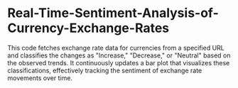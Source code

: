 # Real-Time-Sentiment-Analysis-of-Currency-Exchange-Rates
This code fetches exchange rate data for currencies from a specified URL and classifies the changes as "Increase," "Decrease," or "Neutral" based on the observed trends. It continuously updates a bar plot that visualizes these classifications, effectively tracking the sentiment of exchange rate movements over time.
